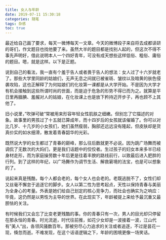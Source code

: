 ```yaml
---
title: 女人与年龄
date: 2019-07-11 15:30:18
categories: 随笔
tags: 杂感
toc: true
---
```

最近给自己画了要求，每天一微博每天一文章。今天的微博段子来自将去成都读研的哥们，作文题目也找他要了来。虽然大半的题目都是找别人起的，但这次不得不事先声明好，借此说明本人一个四好青年，可没有成天想些这样低俗、粗俗、庸俗的题目。嗯，就是这样。以下是正题。

说到自己的看法，我一直有个羞于告人或者畏于告人的想法：女人过了十六岁就老了。那些大学里同龄的姑娘们，无声无息之间就已被雀斑、皱纹以及暗黄的肤色侵袭攻陷，这也正解释了为何姑娘们的化妆第一课都是从大学开始。不是因为大学才有机会接触到这些所谓时尚的世面，而是迫于危急的形势不得已而为之。就算是平日里再腼腆、羞赧对人的姑娘，在化妆课上也是放下矜持迈开步子，再也顾不上其他了。

旧小说里，”吹弹可破“常被用来形容年轻女性肌肤之细嫩。但别忘了它描述的对象。故事里的男孩过了十五就已算成年，而十四岁后的女孩就该催婚了。你可以对比几岁、十几岁的小女孩们，她们虽然瘦弱，胸部还远远没有隆起，但皮肤却是货真价实的如水细滑，散发着青春韶华的光彩。

既然说大学的女生都过了青春的巅峰，那么往后数就更不必说。因为跳广场舞而被调侃了无数次的大妈们，更是我们话题中的佼佼者。生过孩子的妇女本来多半已经身材走形，而为家庭操劳数十年后更是往着丰腴的路线前行，以致最后进入肥胖的行列。到了这样的年纪，以广场舞作为调节生活、解救窘境的法宝，也是可以想象的了。

说起来真是残酷，每个人都会老的，每个女人也会老的。老既逃脱不了，女性们却又丝毫不懈怠于追逐它的脚步。女人以第二性为思考起点，天性以保持青春与美丽为全身心的考量。外表是她们给自己划定的核心竞争力，而社会也确实为之响应：毕竟，这仍然是以男性为主导的世界。在此现实下，年龄被提上来给予最沉重又最胆怯的关注。

有时候我们又会忘了比变老更残酷的事。你的青春只有一次，男人的目光却只停留在那永恒的青春。时光流逝，时代往前推，如花少女却是一波接着一波，江山代有”美人“出，各领风骚数百年。那被穷尽心力追求的关注或者追逐，不过是昙花一现，倏忽而逝。不难发现，在这个话语逻辑之下，年龄的困境更像一场笑话。












